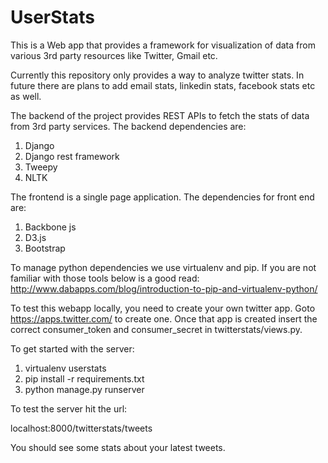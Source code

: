 # UserStats
This is a Web app that provides a framework for visualization of data from various 3rd party resources like Twitter, Gmail etc.

Currently this repository only provides a way to analyze twitter stats. In future there are plans to add email stats, linkedin stats, facebook stats etc as well. 

The backend of the project provides REST APIs to fetch the stats of data from 3rd party services. The backend dependencies are:
1. Django
2. Django rest framework
3. Tweepy
4. NLTK

The frontend is a single page application. The dependencies for front end are:
1. Backbone js
2. D3.js
3. Bootstrap

To manage python dependencies we use virtualenv and pip. If you are not familiar with those tools below is a good read:
http://www.dabapps.com/blog/introduction-to-pip-and-virtualenv-python/

To test this webapp locally, you need to create your own twitter app. Goto https://apps.twitter.com/ to create one. Once that app is created insert the correct consumer_token and consumer_secret in twitterstats/views.py.

To get started with the server:
1. virtualenv userstats
2. pip install -r requirements.txt
3. python manage.py runserver

To test the server hit the url:

localhost:8000/twitterstats/tweets

You should see some stats about your latest tweets.



